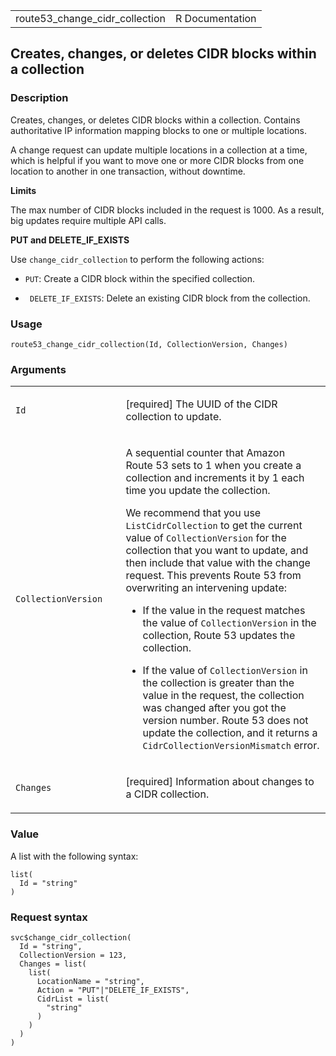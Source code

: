 <table style="width: 100%;">
<tbody>
<tr class="odd">
<td>route53_change_cidr_collection</td>
<td style="text-align: right;">R Documentation</td>
</tr>
</tbody>
</table>

## Creates, changes, or deletes CIDR blocks within a collection

### Description

Creates, changes, or deletes CIDR blocks within a collection. Contains
authoritative IP information mapping blocks to one or multiple
locations.

A change request can update multiple locations in a collection at a
time, which is helpful if you want to move one or more CIDR blocks from
one location to another in one transaction, without downtime.

**Limits**

The max number of CIDR blocks included in the request is 1000. As a
result, big updates require multiple API calls.

**PUT and DELETE\_IF\_EXISTS**

Use `change_cidr_collection` to perform the following actions:

-   `PUT`: Create a CIDR block within the specified collection.

-   ` DELETE_IF_EXISTS`: Delete an existing CIDR block from the
    collection.

### Usage

    route53_change_cidr_collection(Id, CollectionVersion, Changes)

### Arguments

<table>
<colgroup>
<col style="width: 35%" />
<col style="width: 65%" />
</colgroup>
<tbody>
<tr class="odd">
<td><code id="route53_change_cidr_collection_:_Id">Id</code></td>
<td><p>[required] The UUID of the CIDR collection to update.</p></td>
</tr>
<tr class="even">
<td><code
id="route53_change_cidr_collection_:_CollectionVersion">CollectionVersion</code></td>
<td><p>A sequential counter that Amazon Route 53 sets to 1 when you
create a collection and increments it by 1 each time you update the
collection.</p>
<p>We recommend that you use <code>ListCidrCollection</code> to get the
current value of <code>CollectionVersion</code> for the collection that
you want to update, and then include that value with the change request.
This prevents Route 53 from overwriting an intervening update:</p>
<ul>
<li><p>If the value in the request matches the value of
<code>CollectionVersion</code> in the collection, Route 53 updates the
collection.</p></li>
<li><p>If the value of <code>CollectionVersion</code> in the collection
is greater than the value in the request, the collection was changed
after you got the version number. Route 53 does not update the
collection, and it returns a <code>CidrCollectionVersionMismatch</code>
error.</p></li>
</ul></td>
</tr>
<tr class="odd">
<td><code
id="route53_change_cidr_collection_:_Changes">Changes</code></td>
<td><p>[required] Information about changes to a CIDR
collection.</p></td>
</tr>
</tbody>
</table>

### Value

A list with the following syntax:

    list(
      Id = "string"
    )

### Request syntax

    svc$change_cidr_collection(
      Id = "string",
      CollectionVersion = 123,
      Changes = list(
        list(
          LocationName = "string",
          Action = "PUT"|"DELETE_IF_EXISTS",
          CidrList = list(
            "string"
          )
        )
      )
    )
